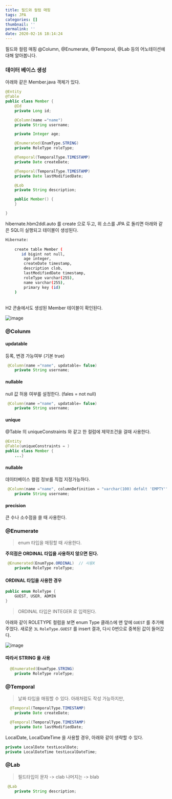 ```yaml
---
title: 필드와 컬럼 매핑
tags: JPA
categories: []
thumbnail: ''
permalink: ''
date: 2020-02-16 18:14:24
---
```


필드와 컬럼 매핑
@Column, @Enumerate, @Temporal, @Lab 등의 어노테이션에 대해 알아봅니다.
<!-- excerpt -->

<!-- toc -->

### 데이터 베이스 생성

아래와 같은 Member.java 객체가 있다.

```java
@Entity
@Table
public class Member {
    @Id
    private Long id;

    @Column(name ="name")
    private String username;

    private Integer age;

    @Enumerated(EnumType.STRING)
    private RoleType roleType;

    @Temporal(TemporalType.TIMESTAMP)
    private Date createDate;

    @Temporal(TemporalType.TIMESTAMP)
    private Date lastModifiedDate;

    @Lob
    private String description;

    public Member() {
    }

}
```
hibernate.hbm2ddl.auto 를 create 으로 두고,
위 소스를 JPA 로 돌리면 아래와 같은 SQL이 실행되고 테이블이 생성된다.

```bash
Hibernate: 
    
    create table Member (
       id bigint not null,
        age integer,
        createDate timestamp,
        description clob,
        lastModifiedDate timestamp,
        roleType varchar(255),
        name varchar(255),
        primary key (id)
    )
```
<br/>
H2 콘솔에서도 생성된 Member 테이블이 확인된다.

![image](https://user-images.githubusercontent.com/28856435/74602196-92e05980-50e9-11ea-8e8f-a389f9d42cdc.png)


### @Colunm

#### updatable
등록, 변경 가능여부 (기본 true)

```java
 @Column(name ="name", updatable= false)
    private String username;
```

#### nullable
null 값 허용 여부를 설정한다. (fales = not null)

```java
 @Column(name ="name", updatable= false)
    private String username;
```


#### unique
@Table 의 uniqueConstraints 와 같고 한 컬럼에 제약조건을 걸때 사용한다.

```java
@Entity
@Table(uniqueConstraints = )
public class Member {
    ...}
```

#### nullable
데이터베이스 컬럼 정보를 직접 지정가능하다.

```java
 @Column(name ="name", columnDefinition = "varchar(100) defalt 'EMPTY'")
    private String username;
```

#### precision
큰 수나 소수점을 쓸 때 사용한다.
<br/>

### @Enumerate

>enum 타입을 매핑할 때 사용한다.

__주의점은 ORDINAL 타입을 사용하지 않으면 된다.__

```java
 @Enumerated(EnumType.ORDINAL)  // 사용X
    private RoleType roleType;
```

#### ORDINAL 타입을 사용한 경우

```java
public enum RoleType {
    GUEST, USER, ADMIN
}
```

>ORDINAL 타입은 INTEGER 로 입력된다.

아래와 같이 ROLETYPE 컬럼을 보면 enum Type 클래스에 맨 앞에 `GUEST` 를 추가해 주었다.
새로운 `3L` `RoleType.GUEST` 를 insert 결과, 다시 0번으로 중복된 값이 들어갔다.

![image](https://user-images.githubusercontent.com/28856435/74847735-f2529980-5375-11ea-91a4-be052ab75805.png)


#### 따라서 STRING 을 사용

```java
  @Enumerated(EnumType.STRING)
    private RoleType roleType;
```

### @Temporal

>날짜 타입을 매핑할 수 있다.
아래처럼도 작성 가능하지만,

```java
  @Temporal(TemporalType.TIMESTAMP)
    private Date createDate;

  @Temporal(TemporalType.TIMESTAMP)
    private Date lastModifiedDate;
```

LocalDate, LocalDateTime 을 사용할 경우, 아래와 같이 생략할 수 있다.
```java
private LocalDate testLocalDate;
private LocalDateTime testLocalDateTime;
```

### @Lab

>필드타입이
문자 -> clab
나머지는 -> blab 

```java
 @Lab
    private String description;
```